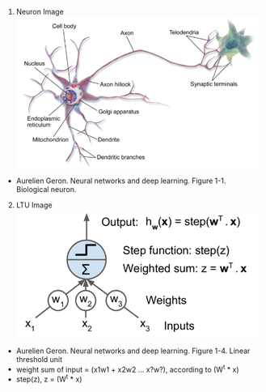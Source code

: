 1. Neuron Image
![Alt text](https://github.com/oryondark/-/blob/master/basicDeeplearningSeminar/%EB%89%B4%EB%9F%B0.png)
- Aurelien Geron. Neural networks and deep learning. Figure 1-1. Biological neuron.

2. LTU Image
![Alt text](https://github.com/oryondark/-/blob/master/basicDeeplearningSeminar/LTU.png)
- Aurelien Geron. Neural networks and deep learning. Figure 1-4. Linear threshold unit
- weight sum of input = (x1w1 + x2w2 ... x?w?), according to (W<sup>t</sup> * x)
- step(z), z = (W<sup>t</sup> * x)

